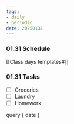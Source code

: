 ```yaml
---
tags:
- daily
- periodic
date: 20250131
---
```


### 01.31 Schedule
[[Class days templates#]]

### 01.31 Tasks 
- [ ] Groceries
- [ ] Laundry
- [ ] Homework

query
{ date }

